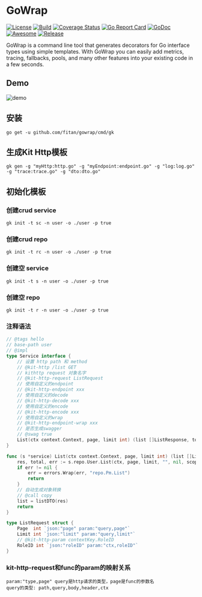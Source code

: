 # GoWrap
[![License](https://img.shields.io/badge/license-mit-green.svg)](https://github.com/fitan/gowrap/blob/master/LICENSE)
[![Build](https://github.com/fitan/gowrap/actions/workflows/go.yml/badge.svg)](https://github.com/fitan/gowrap/actions/workflows/go.yml)
[![Coverage Status](https://coveralls.io/repos/github/hexdigest/gowrap/badge.svg?branch=master)](https://coveralls.io/github/hexdigest/gowrap?branch=master)
[![Go Report Card](https://goreportcard.com/badge/github.com/fitan/gowrap?dropcache)](https://goreportcard.com/report/github.com/fitan/gowrap)
[![GoDoc](https://godoc.org/github.com/fitan/gowrap?status.svg)](http://godoc.org/github.com/fitan/gowrap)
[![Awesome](https://cdn.rawgit.com/sindresorhus/awesome/d7305f38d29fed78fa85652e3a63e154dd8e8829/media/badge.svg)](https://github.com/avelino/awesome-go#generation-and-generics)
[![Release](https://img.shields.io/github/release/hexdigest/gowrap.svg)](https://github.com/fitan/gowrap/releases/latest)

GoWrap is a command line tool that generates decorators for Go interface types using simple templates.
With GoWrap you can easily add metrics, tracing, fallbacks, pools, and many other features into your existing code in a few seconds.


## Demo

![demo](https://github.com/fitan/gowrap/blob/master/gowrap.gif)

## 安装

```
go get -u github.com/fitan/gowrap/cmd/gk
```

## 生成Kit Http模板

```shell
gk gen -g "myHttp:http.go" -g "myEndpoint:endpoint.go" -g "log:log.go" -g "trace:trace.go" -g "dto:dto.go"
```

## 初始化模板

### 创建crud service
```shell
gk init -t sc -n user -o ./user -p true
```

### 创建crud repo
```shell
gk init -t rc -n user -o ./user -p true
```

### 创建空 service
```shell
gk init -t s -n user -o ./user -p true
```

### 创建空 repo
```shell
gk init -t r -n user -o ./user -p true
```

### 注释语法
```go
// @tags hello
// base-path user
// @impl
type Service interface {
	// 设置 http path 和 method
	// @kit-http /list GET
	// kithttp request 对象名字
	// @kit-http-request ListRequest
	// 使用自定义的endpoint
	// @kit-http-endpoint xxx
	// 使用自定义的decode
	// @kit-http-decode xxx
	// 使用自定义的encode
	// @kit-http-encode xxx
	// 使用自定义的wrap
	// @kit-http-endpoint-wrap xxx
	// 是否生成swagger
	// @swag true
	List(ctx context.Context, page, limit int) (list []ListResponse, total int64, err error)
}

func (s *service) List(ctx context.Context, page, limit int) (list []ListResponse, total int64, err error) {
    res, total, err := s.repo.User.List(ctx, page, limit, "", nil, scope)
    if err != nil {
        err = errors.Wrap(err, "repo.Pm.List")
        return
    }
    // 自动生成对象转换
    // @call copy
    list = listDTO(res)
    return
}

type ListRequest struct {
    Page  int `json:"page" param:"query,page"`
    Limit int `json:"limit" param:"query,limit"` 
    // @kit-http-param contextKey.RoleID
    RoleID int `json:"roleID" param:"ctx,roleID"`
}
```

### kit-http-request和func的param的映射关系
```text
param:"type,page" query是http请求的类型，page是func的参数名
query的类型: path,query,body,header,ctx
```
